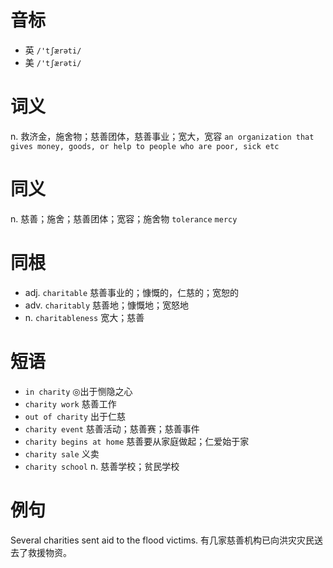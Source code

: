 # 音标

- 英 `/'tʃærəti/`
- 美 `/'tʃærəti/`

# 词义

n. 救济金，施舍物；慈善团体，慈善事业；宽大，宽容
`an organization that gives money, goods, or help to people who are poor, sick etc`

# 同义

n. 慈善；施舍；慈善团体；宽容；施舍物
`tolerance` `mercy`

# 同根

- adj. `charitable` 慈善事业的；慷慨的，仁慈的；宽恕的
- adv. `charitably` 慈善地；慷慨地；宽怒地
- n. `charitableness` 宽大；慈善

# 短语

- `in charity` ◎出于恻隐之心
- `charity work` 慈善工作
- `out of charity` 出于仁慈
- `charity event` 慈善活动；慈善赛；慈善事件
- `charity begins at home` 慈善要从家庭做起；仁爱始于家
- `charity sale` 义卖
- `charity school` n. 慈善学校；贫民学校

# 例句

Several charities sent aid to the flood victims.
有几家慈善机构已向洪灾灾民送去了救援物资。


